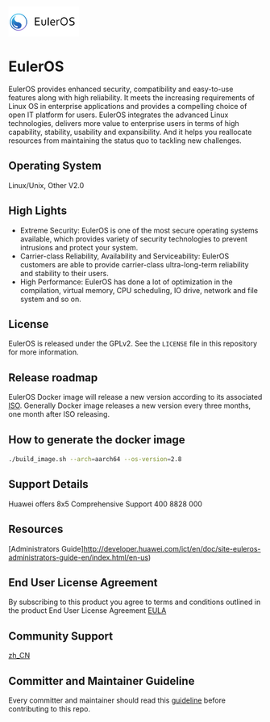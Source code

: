 ![EulerOS logo](logo.png "EulerOS logo")  
# EulerOS

EulerOS provides enhanced security, compatibility and easy-to-use features along with high reliability. It meets the increasing requirements of Linux OS in enterprise applications and provides a compelling choice of open IT platform for users. EulerOS integrates the advanced Linux technologies, delivers more value to enterprise users in terms of high capability, stability, usability and expansibility. And it helps you reallocate resources from maintaining the status quo to tackling new challenges.

## Operating System
Linux/Unix, Other V2.0

## High Lights
- Extreme Security: EulerOS is one of the most secure operating systems available, which provides variety of security technologies to prevent intrusions and protect your system.
- Carrier-class Reliability, Availability and Serviceability: EulerOS customers are able to provide carrier-class ultra-long-term reliability and stability to their users.
- High Performance: EulerOS has done a lot of optimization in the compilation, virtual memory, CPU scheduling, IO drive, network and file system and so on.

## License
EulerOS is released under the GPLv2. See the ```LICENSE``` file in this repository for more information.

## Release roadmap
EulerOS Docker image will release a new version according to its associated [ISO](https://developer.huawei.com/ict/cn/rescenter/CMDA_FIELD_EULER_OS?developlan=Other). Generally Docker image releases a new version every three months, one month after ISO releasing.

## How to generate the docker image
```bash
./build_image.sh --arch=aarch64 --os-version=2.8
```

## Support Details
Huawei offers 8x5 Comprehensive Support
400 8828 000

## Resources
[Administrators Guide]http://developer.huawei.com/ict/en/doc/site-euleros-administrators-guide-en/index.html/en-us)

## End User License Agreement
By subscribing to this product you agree to terms and conditions outlined in the product End User License Agreement [EULA](http://developer.huawei.com/ict/en/site-euleros/article/privacy-policy) 

## Community Support
[zh_CN](http://developer.huawei.com/ict/forum/forum.php?mod=forumdisplay&fid=400257&page=)

## Committer and Maintainer Guideline
Every committer and maintainer should read this [guideline](CONTRIBUTING.md) before contributing to this repo.
